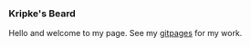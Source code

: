 ### Kripke's Beard

Hello and welcome to my page. See my [gitpages](https://kripkesbeard.github.io/) for my work.
